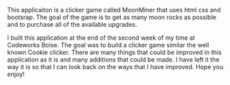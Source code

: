 This applicaiton is a clicker game called MoonMiner that uses html css and bootsrap.
The goal of the game is to get as many moon rocks as possible and to purchase all of the available upgrades.

I built this application at the end of the second week of my time at Codeworks Boise. 
The goal was to build a clicker game similar the well known Cookie clicker.
There are many things that could be improved in this application as it is and many additions that could be made.
I have left it the way it is so that I can look back on the ways that I have improved.
Hope you enjoy!
